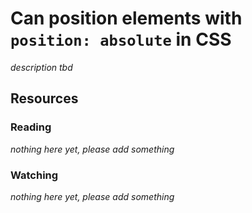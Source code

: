 # Can position elements with `position: absolute` in CSS

_description tbd_

## Resources

### Reading

_nothing here yet, please add something_

### Watching

_nothing here yet, please add something_
